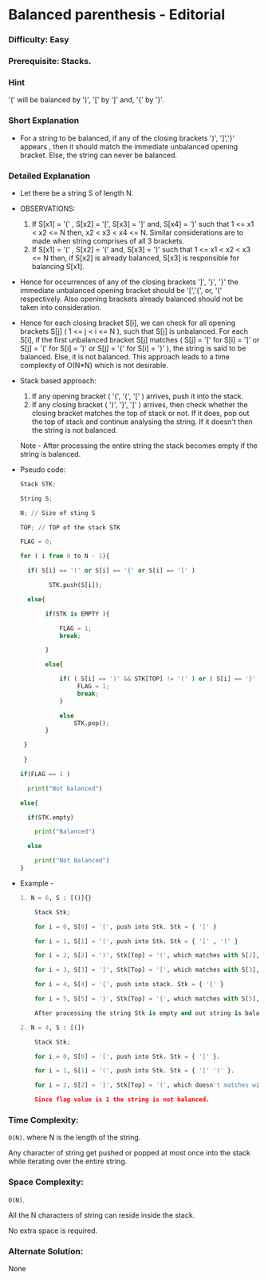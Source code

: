 # Balanced parenthesis - Editorial

### Difficulty: Easy

### Prerequisite: Stacks.

### Hint

'(' will be balanced by ')', '[' by ']' and, '{' by '}'.

### Short Explanation

- For a string to be balanced, if any of the closing brackets ')', ']','}' appears , then it should match the immediate unbalanced opening bracket. Else, the string can never be balanced.

### Detailed Explanation

- Let there be a string S of length N.
- OBSERVATIONS:
    1. If S[x1] = '(' , S[x2] = '[', S[x3] = ']' and, S[x4] = ')' such that 1 <= x1 < x2 <= N then, x2 < x3 < x4 <= N. Similar considerations are to made when string comprises of all 3 brackets.
    2. If S[x1] = '(' , S[x2] = '(' and, S[x3] = ')' such that 1 <= x1 < x2 < x3 <= N then, if S[x2] is already balanced, S[x3] is responsible for balancing S[x1].
- Hence for occurrences of any of the closing brackets ']', '}', '}' the immediate unbalanced opening bracket should be '[','{', or, '(' respectively. Also opening brackets already balanced should not be taken into consideration.
- Hence for each closing bracket S[i], we can check for all opening brackets S[j] ( 1 <= j < i <= N ), such that S[j] is unbalanced. For each S[i], if the first unbalanced bracket S[j] matches ( S[j] = '[' for S[i] = ']' or S[j] = '(' for S[i] = ')' or S[j] = '{' for S[i] = '}' ), the string is said to be balanced. Else, it is not balanced.
This approach leads to a time complexity of O(N*N) which is not desirable.
- Stack based approach:
    1. If any opening bracket ( '(', '{', '[' ) arrives, push it into the stack.
    2. If any closing bracket ( ')', '}', ']' ) arrives, then check whether the closing bracket matches the top of stack or not. If it does, pop out the top of stack and continue analysing the string.
    If it doesn't then the string is not balanced.

    Note - After processing the entire string the stack becomes empty if the string is balanced.

- Pseudo code:

    ```python
    Stack STK;

    String S;

    N; // Size of sting S

    TOP; // TOP of the stack STK

    FLAG = 0;

    for ( i from 0 to N - 1){

      if( S[i] == '(' or S[i] == '{' or S[i] == '[' )

            STK.push(S[i]);

      else{

           if(STK is EMPTY ){

               FLAG = 1;
               break;

           }

           else{

               if( ( S[i] == ')' && STK[TOP] != '(' ) or ( S[i] == '}' && STK[TOP] != '{' ) or ( S[i] == ']' && STK[TOP] != '[' ) ){
                    FLAG = 1;
                    break;
               }

               else
                   STK.pop();
           }

     }
     
     }

    if(FLAG == 1 )

      print("Not balanced")

    else{

      if(STK.empty)

        print("Balanced")

      else

        print("Not Balanced")
    }

    ```

- Example -
    ```python
    1. N = 6, S : [()]{}

        Stack Stk;

        for i = 0, S[0] = '[', push into Stk. Stk = { '[' }

        for i = 1, S[1] = '(', push into Stk. Stk = { '[' , '(' }

        for i = 2, S[2] = ')', Stk[Top] = '(', which matches with S[2], hence pop the top of stack. Stk = { '[' }

        for i = 3, S[3] = ']', Stk[Top] = '[', which matches with S[3], hence pop the top of stack. Stk is empty.

        for i = 4, S[4] = '{', push into stack. Stk = { '{' }

        for i = 5, S[5] = '}', Stk[Top] = '{', which matches with S[5], hence pop the top of stack. Stk is empty.

        After processing the string Stk is empty and out string is balanced.
    ```
    ```python
    2. N = 4, S : [(])

        Stack Stk;

        for i = 0, S[0] = '[', push into Stk. Stk = { '[' }.

        for i = 1, S[1] = '(', push into Stk. Stk = { '[' '(' }.

        for i = 2, S[2] = ']', Stk[Top] = '(', which doesn't matches with S[2], hence flag = 1, break the process.

        Since flag value is 1 the string is not balanced.
    ```
### Time Complexity:

`O(N)`. where N is the length of the string.

Any character of string get pushed or popped at most once into the stack while iterating over the entire string.

### Space Complexity:

`O(N)`.

All the N characters of string can reside inside the stack.

No extra space is required.

### Alternate Solution:

None
